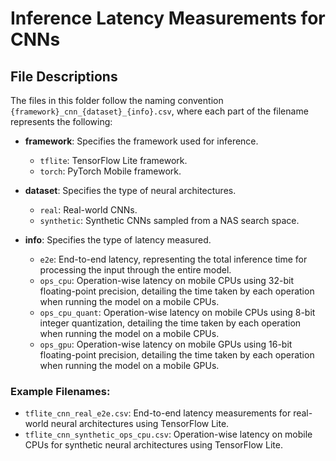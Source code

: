 # Inference Latency Measurements for CNNs

## File Descriptions

The files in this folder follow the naming convention `{framework}_cnn_{dataset}_{info}.csv`, where each part of the filename represents the following:

- **framework**: Specifies the framework used for inference.
  - `tflite`: TensorFlow Lite framework.
  - `torch`: PyTorch Mobile framework.

- **dataset**: Specifies the type of neural architectures.
  - `real`: Real-world CNNs.
  - `synthetic`: Synthetic CNNs sampled from a NAS search space.

- **info**: Specifies the type of latency measured.
  - `e2e`: End-to-end latency, representing the total inference time for processing the input through the entire model.
  - `ops_cpu`: Operation-wise latency on mobile CPUs using 32-bit floating-point precision, detailing the time taken by each operation when running the model on a mobile CPUs.
  - `ops_cpu_quant`: Operation-wise latency on mobile CPUs using 8-bit integer quantization, detailing the time taken by each operation when running the model on a mobile CPUs.
  - `ops_gpu`: Operation-wise latency on mobile GPUs using 16-bit floating-point precision, detailing the time taken by each operation when running the model on a mobile GPUs.

### Example Filenames:
- `tflite_cnn_real_e2e.csv`: End-to-end latency measurements for real-world neural architectures using TensorFlow Lite.
- `tflite_cnn_synthetic_ops_cpu.csv`: Operation-wise latency on mobile CPUs for synthetic neural architectures using TensorFlow Lite.
